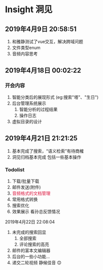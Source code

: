 # Insight 洞见

## 2019年4月9日 20:58:51
1. 和雅静测试了vue交互，解决跨域问题
2. 文件类型enum
3. 音频内容思考

## 2019年4月18日 00:02:22
### 开会内容
1. 智能分类后的展现形式 (eg:搜索"塔"、"生日")
2. 后台管理系统展示
    1. 智能分析的过程结果
    2. 操作日志
3. 虚拟目录的设计

## 2019年4月21日 21:21:25
1. 基本完成了搜索，“语义检索”有待商榷
2. 洞见归档基本完成 包括一些基本操作

### Todolist
1. 下载/批量下载
2. 邮件发送(附件)
3. <font color=#DC143C>音频格式的文档管理</font>
4. 常用格式转换
5. 搜索优化
6. 效果展示 看孙总反馈情况

2019年4月22日 22:08:04
1. 未完成的搜索回显
    1. 全部搜索
    2. 评论搜索的高亮
2. 邮件的富本文编辑器
3. 后台的一些小功能...
4. 递交二轮视频 静候佳音 :blush: